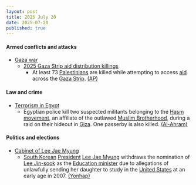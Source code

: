 ```yaml
---
layout: post
title: 2025 July 20
date: 2025-07-20
published: true
---
```



#### Armed conflicts and attacks

* [Gaza war](https://en.wikipedia.org/wiki/Gaza_war "Gaza war")
  * [2025 Gaza Strip aid distribution killings](https://en.wikipedia.org/wiki/2025_Gaza_Strip_aid_distribution_killings "2025 Gaza Strip aid distribution killings")
    * At least 73 [Palestinians](https://en.wikipedia.org/wiki/Palestinians "Palestinians") are killed while attempting to access [aid](https://en.wikipedia.org/wiki/Humanitarian_aid "Humanitarian aid") across the [Gaza Strip](https://en.wikipedia.org/wiki/Gaza_Strip "Gaza Strip"). [(AP)](https://apnews.com/article/israel-palestinians-hamas-war-07-20-2025-2b494af89d710793bc6933f5ae437566)

#### Law and crime

* [Terrorism in Egypt](https://en.wikipedia.org/wiki/Terrorism_in_Egypt "Terrorism in Egypt")
  * Egyptian police kill two suspected militants belonging to the [Hasm movement](https://en.wikipedia.org/wiki/Hasm_Movement "Hasm Movement"), an affiliate of the outlawed [Muslim Brotherhood](https://en.wikipedia.org/wiki/Muslim_Brotherhood_in_Egypt "Muslim Brotherhood in Egypt"), during a raid on their hideout in [Giza](https://en.wikipedia.org/wiki/Giza "Giza"). One passerby is also killed. [(Al-Ahram)](https://english.ahram.org.eg/News/549880.aspx)

#### Politics and elections

* [Cabinet of Lee Jae Myung](https://en.wikipedia.org/wiki/Cabinet_of_Lee_Jae_Myung "Cabinet of Lee Jae Myung")
  * [South Korean](https://en.wikipedia.org/wiki/South_Korea "South Korea") [President](https://en.wikipedia.org/wiki/President_of_South_Korea "President of South Korea") [Lee Jae Myung](https://en.wikipedia.org/wiki/Lee_Jae_Myung "Lee Jae Myung") withdraws the nomination of [Lee Jin-sook](https://en.wikipedia.org/wiki/Lee_Jin-sook_%28academic%29 "Lee Jin-sook (academic)") as the [Education minister](https://en.wikipedia.org/wiki/Ministry_of_Education_%28South_Korea%29 "Ministry of Education (South Korea)") due to allegations of unlawfully sending her daughter to study in the [United States](https://en.wikipedia.org/wiki/United_States "United States") at an early age in 2007. [(Yonhap)](https://m-en.yna.co.kr/view/AEN20250720003500315)
